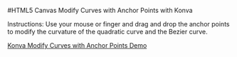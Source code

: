 
#HTML5 Canvas Modify Curves with Anchor Points with Konva

Instructions: Use your mouse or finger and drag and drop the anchor points to
modify the curvature of the quadratic curve and the Bezier curve.

<a class="jsbin-embed" href="http://jsbin.com/vicur/1/embed?js,output">Konva Modify Curves with Anchor Points  Demo</a><script src="http://static.jsbin.com/js/embed.js"></script>